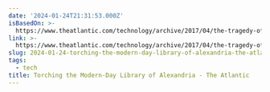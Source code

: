 ```yaml
---
date: '2024-01-24T21:31:53.000Z'
isBasedOn: >-
  https://www.theatlantic.com/technology/archive/2017/04/the-tragedy-of-google-books/523320/?trk=public_post_comment-text
link: >-
  https://www.theatlantic.com/technology/archive/2017/04/the-tragedy-of-google-books/523320/?trk=public_post_comment-text
slug: 2024-01-24-torching-the-modern-day-library-of-alexandria-the-atlantic
tags:
  - tech
title: Torching the Modern-Day Library of Alexandria - The Atlantic
---
```


